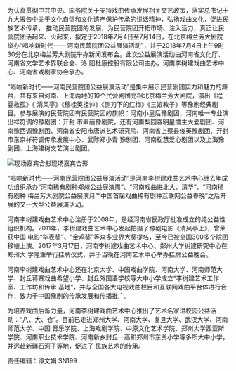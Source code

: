 为认真贯彻中共中央、国务院关于支持戏曲传承发展相关文艺政策，落实总书记十九大报告中关于文化自信和文化遗产保护传承的讲话精神，弘扬戏曲文化，促进民族艺术传承，
推动民营院团的发展，为民营院团开拓市场、注入活力，真正让民营院团活起来、火起来，拟定于2018年7月4日至7月14日，在北京梅兰芳大剧院举办“唱响新时代——
河南民营院团公益展演活动”，并于2018年7月4日上午9时30分在北京梅兰芳大剧院举办新闻发布会。此次公益展演活动由河南省文化厅、河南省文学艺术界联合会、洛
阳杜康控股有限公司主办，河南李树建戏曲艺术中心、河南省戏剧家协会承办。

“唱响新时代——河南民营院团公益展演活动”是集中展示民营剧团实力和魅力的舞台，共有来自河南、上海两地的10个民营剧团亮相北京梅兰芳大剧院，演出《程婴救孤》《
清风亭》《穆桂英挂帅》《铡刀下的红梅》《三娘教子》等豫剧经典剧目。参与展演的民营院团有民营院团的旗帜：河南小皇后豫剧团，河南唯一专业演出祥符调的豫剧团：开封
市素丽豫剧院，还有河南梨园春明星擂主大爱剧团、河南豫西调豫剧团、河南省安阳市唐派艺术研究院、河南省上蔡县俊英豫剧团、开封市东京祥符调传承发展中心、武陟郑小青
豫剧团、河南松慧爱心剧团以及上海豫剧团、上海建树文艺演出剧团。

![现场嘉宾合影](http://n.sinaimg.cn/news/transform/162/w550h412/20180704/TH85-fzrwiaz8210139.jpg)现场嘉宾合影

“唱响新时代——河南民营院团公益展演活动”是河南李树建戏曲艺术中心继去年成功组织承办“河南稀有剧种郑州公益展演周”、“河南戏曲进北大、清华”、“河南稀有剧种
梅兰芳大剧院公益展演月”“中国首届戏曲稀有剧种互联网公益春晚”之后开展的又一大型公益展演活动。

河南李树建戏曲艺术中心注册于2008年，是经河南省民政厅批准成立的纯公益性组织机构。2011年，李树建戏曲艺术中心发起拍摄了豫剧电影《清风亭上》，曾荣获中国
电影“华表奖”、“金鸡奖”等众多业界大奖提名，至今已被全国300多个院团移植上演。2017年3月17日，河南李树建戏曲艺术中心、郑州大学树建研究中心在郑州大
学隆重举行挂牌仪式，并于当晚在河南艺术中心举办挂牌公益晚会。

河南李树建戏曲艺术中心还在北京大学、中国戏曲学院、河南大学、河南师范大学、封丘蒋寨戏曲希望小学、封丘外国语学校等大中小学成立“李树建艺术工作室、工作坊和传承
基地”，并与全国各大电视戏曲栏目和互联网戏曲平台体进行合作，致力于中国豫剧的传承发展和传播推广。

为培养戏曲后备力量，河南李树建戏曲艺术中心推出了艺术名家进校园公益活动：“八、大、仓”。目前已走进郑州大学、河南大学、复旦大学、武汉大学、河南师范大学、中国
音乐学院、上海戏剧学院、中原文化艺术学院、郑州大学西亚斯学院、河南职业技术学院、河南新乡封丘一高和郑州市东关小学等多所大中小学，并远赴新疆石河子等地，促进了
民族艺术的传承。

责任编辑：谭文娟 SN199


